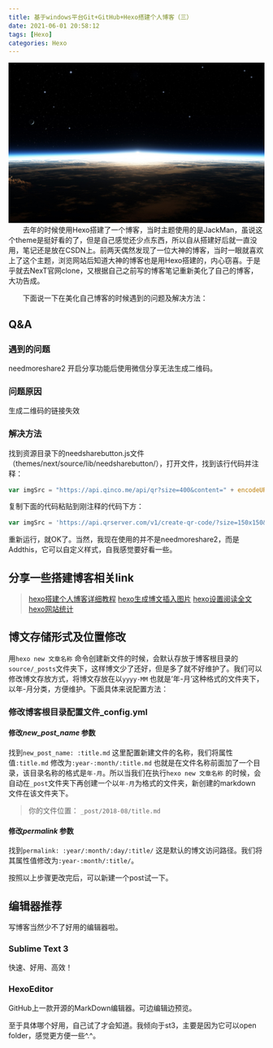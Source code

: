 ```yaml
---
title: 基于windows平台Git+GitHub+Hexo搭建个人博客（三）
date: 2021-06-01 20:58:12
tags: [Hexo]
categories: Hexo
---
```

![Hexo banner](blog-build-hexo-3/banner.jpg)
&emsp;&emsp;去年的时候使用Hexo搭建了一个博客，当时主题使用的是JackMan，虽说这个theme是挺好看的了，但是自己感觉还少点东西，所以自从搭建好后就一直没用，笔记还是放在CSDN上。前两天偶然发现了一位大神的博客，当时一眼就喜欢上了这个主题，浏览网站后知道大神的博客也是用Hexo搭建的，内心窃喜。于是乎就去NexT官网clone，又根据自己之前写的博客笔记重新美化了自己的博客，大功告成。  

&emsp;&emsp;下面说一下在美化自己博客的时候遇到的问题及解决方法：
<!-- more -->
## Q&A
### 遇到的问题
needmoreshare2 开启分享功能后使用微信分享无法生成二维码。
### 问题原因
生成二维码的链接失效
### 解决方法
找到资源目录下的needsharebutton.js文件（themes/next/source/lib/needsharebutton/），打开文件，找到该行代码并注释：
```js
var imgSrc = "https://api.qinco.me/api/qr?size=400&content=" + encodeURIComponent(myoptions.url);
```
复制下面的代码粘贴到刚注释的代码下方：
```js
var imgSrc = 'https://api.qrserver.com/v1/create-qr-code/?size=150x150&data='+encodeURIComponent(myoptions.url);
```
重新运行，就OK了。当然，我现在使用的并不是needmoreshare2，而是Addthis，它可以自定义样式，自我感觉要好看一些。
## 分享一些搭建博客相关link
> [hexo搭建个人博客详细教程](https://www.jianshu.com/p/1f8107a8778c) 
> [hexo生成博文插入图片](https://blog.csdn.net/sugar_rainbow/article/details/57415705)
> [hexo设置阅读全文](https://www.jianshu.com/p/78c218f9d1e7)
> [hexo网站统计](https://blog.csdn.net/qw8880000/article/details/80235391)
## 博文存储形式及位置修改
用`hexo new 文章名称` 命令创建新文件的时候，会默认存放于博客根目录的`source/_posts`文件夹下，这样博文少了还好，但是多了就不好维护了。我们可以修改博文存放方式，将博文存放在以`yyyy-MM` 也就是‘年-月’这种格式的文件夹下，以年-月分类，方便维护。下面具体来说配置方法：
### 修改博客根目录配置文件_config.yml
#### 修改*new_post_name* 参数
找到`new_post_name: :title.md` 这里配置新建文件的名称，我们将属性值`:title.md` 修改为`:year-:month/:title.md` 也就是在文件名称前面加了一个目录，该目录名称的格式是`年-月`。所以当我们在执行`hexo new 文章名称` 的时候，会自动在`_post`文件夹下再创建一个以`年-月`为格式的文件夹，新创建的markdown 文件在该文件夹下。
> 你的文件位置： `_post/2018-08/title.md`   

#### 修改*permalink* 参数
找到`permalink: :year/:month/:day/:title/` 这是默认的博文访问路径。我们将其属性值修改为`:year-:month/:title/`。

按照以上步骤更改完后，可以新建一个post试一下。
## 编辑器推荐
写博客当然少不了好用的编辑器啦。
### Sublime Text 3
快速、好用、高效！
### HexoEditor
GitHub上一款开源的MarkDown编辑器。可边编辑边预览。

至于具体哪个好用，自己试了才会知道。我倾向于st3，主要是因为它可以open folder，感觉更方便一些^.^。
